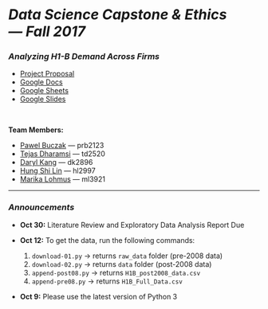 # *Data Science Capstone & Ethics — Fall 2017*

### ***Analyzing H1-B Demand Across Firms***
- [Project Proposal](docs/proposal.pdf)
- [Google Docs](https://docs.google.com/document/d/1vi0p2yDv-QhWzHUths2dgmEgMqqeF6XdPsNL82NH4Yc/edit)
- [Google Sheets](https://docs.google.com/a/columbia.edu/spreadsheets/d/13rsErU8LkeA5jCgeoOnI0pIIGSqG96P4hyIG9AS5nOo/edit?usp=sharing)
- [Google Slides](https://docs.google.com/presentation/d/1_kPUSZ7F3yDvRDmCvhwF3w7rwSUfKnNlpVEaVLHfIJ8/edit#slide=id.p)

<br>

**Team Members:**
- [Pawel Buczak](https://github.com/pbuczak) — prb2123
- [Tejas Dharamsi](https://github.com/Dharamsitejas) — td2520
- [Daryl Kang](https://github.com/darylkang) — dk2896
- [Hung Shi Lin](https://github.com/LinHungShi) — hl2997
- [Marika Lohmus](https://github.com/mikanette) — ml3921

<hr>

### *Announcements*

- **Oct 30:** Literature Review and Exploratory Data Analysis Report Due

- **Oct 12:** To get the data, run the following commands:
  1. `download-01.py` → returns `raw_data` folder (pre-2008 data)
  2. `download-02.py` → returns `data` folder (post-2008 data)
  3. `append-post08.py` → returns `H1B_post2008_data.csv`
  4. `append-pre08.py` → returns `H1B_Full_Data.csv`

- **Oct 9:** Please use the latest version of Python 3
